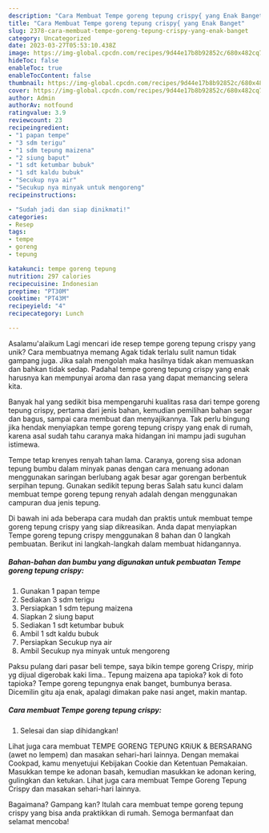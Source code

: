 ```yaml
---
description: "Cara Membuat Tempe goreng tepung crispy{ yang Enak Banget"
title: "Cara Membuat Tempe goreng tepung crispy{ yang Enak Banget"
slug: 2378-cara-membuat-tempe-goreng-tepung-crispy-yang-enak-banget
category: Uncategorized
date: 2023-03-27T05:53:10.438Z
image: https://img-global.cpcdn.com/recipes/9d44e17b8b92852c/680x482cq70/tempe-goreng-tepung-crispy-foto-resep-utama.jpg
hideToc: false
enableToc: true
enableTocContent: false
thumbnail: https://img-global.cpcdn.com/recipes/9d44e17b8b92852c/680x482cq70/tempe-goreng-tepung-crispy-foto-resep-utama.jpg
cover: https://img-global.cpcdn.com/recipes/9d44e17b8b92852c/680x482cq70/tempe-goreng-tepung-crispy-foto-resep-utama.jpg
author: Admin
authorAv: notfound
ratingvalue: 3.9
reviewcount: 23
recipeingredient:
- "1 papan tempe"
- "3 sdm terigu"
- "1 sdm tepung maizena"
- "2 siung baput"
- "1 sdt ketumbar bubuk"
- "1 sdt kaldu bubuk"
- "Secukup nya air"
- "Secukup nya minyak untuk mengoreng"
recipeinstructions:

- "Sudah jadi dan siap dinikmati!"
categories:
- Resep
tags:
- tempe
- goreng
- tepung

katakunci: tempe goreng tepung 
nutrition: 297 calories
recipecuisine: Indonesian
preptime: "PT30M"
cooktime: "PT43M"
recipeyield: "4"
recipecategory: Lunch

---
```



Asalamu'alaikum Lagi mencari ide resep tempe goreng tepung crispy yang unik? Cara membuatnya memang Agak tidak terlalu sulit namun tidak gampang juga. Jika salah mengolah maka hasilnya tidak akan memuaskan dan bahkan tidak sedap. Padahal tempe goreng tepung crispy yang enak harusnya kan mempunyai aroma dan rasa yang dapat memancing selera kita.


Banyak hal yang sedikit bisa mempengaruhi kualitas rasa dari tempe goreng tepung crispy, pertama dari jenis bahan, kemudian pemilihan bahan segar dan bagus, sampai cara membuat dan menyajikannya. Tak perlu bingung jika hendak menyiapkan tempe goreng tepung crispy yang enak di rumah, karena asal sudah tahu caranya maka hidangan ini mampu jadi suguhan istimewa.

Tempe tetap krenyes renyah tahan lama. Caranya, goreng sisa adonan tepung bumbu dalam minyak panas dengan cara menuang adonan menggunakan saringan berlubang agak besar agar gorengan berbentuk serpihan tepung. Gunakan sedikit tepung beras Salah satu kunci dalam membuat tempe goreng tepung renyah adalah dengan menggunakan campuran dua jenis tepung.


Di bawah ini ada beberapa cara mudah dan praktis untuk membuat tempe goreng tepung crispy yang siap dikreasikan. Anda dapat menyiapkan Tempe goreng tepung crispy menggunakan 8 bahan dan 0 langkah pembuatan. Berikut ini langkah-langkah dalam membuat hidangannya.

<!--inarticleads1-->

##### Bahan-bahan dan bumbu yang digunakan untuk pembuatan Tempe goreng tepung crispy:

1. Gunakan 1 papan tempe
1. Sediakan 3 sdm terigu
1. Persiapkan 1 sdm tepung maizena
1. Siapkan 2 siung baput
1. Sediakan 1 sdt ketumbar bubuk
1. Ambil 1 sdt kaldu bubuk
1. Persiapkan Secukup nya air
1. Ambil Secukup nya minyak untuk mengoreng


Paksu pulang dari pasar beli tempe, saya bikin tempe goreng Crispy, mirip yg dijual digerobak kaki lima.. Tepung maizena apa tapioka? kok di foto tapioka? Tempe goreng tepungnya enak banget, bumbunya berasa. Dicemilin gitu aja enak, apalagi dimakan pake nasi anget, makin mantap. 

<!--inarticleads2-->

##### Cara membuat Tempe goreng tepung crispy:


1. Selesai dan siap dihidangkan!

Lihat juga cara membuat TEMPE GORENG TEPUNG KRiUK &amp; BERSARANG (awet no lempem) dan masakan sehari-hari lainnya. Dengan memakai Cookpad, kamu menyetujui Kebijakan Cookie dan Ketentuan Pemakaian. Masukkan tempe ke adonan basah, kemudian masukkan ke adonan kering, gulingkan dan ketukan. Lihat juga cara membuat Tempe Goreng Tepung Crispy dan masakan sehari-hari lainnya. 

Bagaimana? Gampang kan? Itulah cara membuat tempe goreng tepung crispy yang bisa anda praktikkan di rumah. Semoga bermanfaat dan selamat mencoba!
